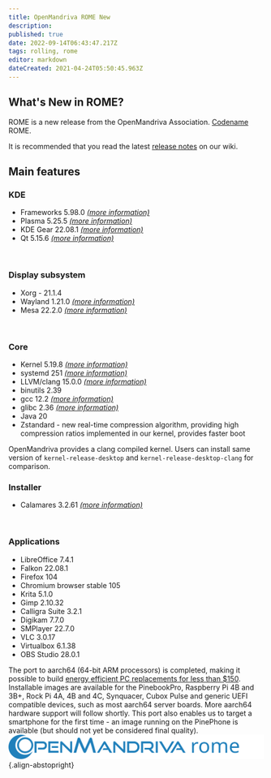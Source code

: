 ```yaml
---
title: OpenMandriva ROME New
description: 
published: true
date: 2022-09-14T06:43:47.217Z
tags: rolling, rome
editor: markdown
dateCreated: 2021-04-24T05:50:45.963Z
---
```


## What's New in ROME?
ROME is a new release from the OpenMandriva Association. [Codename](/policies/codename) ROME.

It is recommended that you read the latest [release notes](/distribution/releases/omlxrolling/notes) on our wiki. 
<br>

## Main features

### KDE

- Frameworks 5.98.0 [*(more information)*](https://kde.org/announcements/frameworks/5/5.98.0/)
- Plasma 5.25.5 [*(more information)*](https://kde.org/announcements/plasma/5/5.25.5/)
- KDE Gear 22.08.1 [*(more information)*](https://kde.org/announcements/gear/22.08.1/)
- Qt 5.15.6 [*(more information)*](https://www.qt.io)
<br>

### Display subsystem
- Xorg - 21.1.4
- Wayland 1.21.0 [*(more information)*](https://wayland.freedesktop.org/releases.html)
- Mesa 22.2.0 [*(more information)*](http://www.mesa3d.org/)
<br>

### Core
- Kernel 5.19.8 [*(more information)*](https://www.kernel.org/)
- systemd 251 [*(more information)*](https://www.freedesktop.org/wiki/Software/systemd/)
- LLVM/clang 15.0.0 [*(more information)*](http://llvm.org/)
- binutils 2.39
- gcc 12.2 [*(more information)*](https://gcc.gnu.org/)
- glibc 2.36 [*(more information)*](http://www.gnu.org/software/libc/)
- Java 20
- Zstandard - new real-time compression algorithm, providing high compression ratios implemented in our kernel, provides faster boot

OpenMandriva provides a clang compiled kernel. Users can install same version of `kernel-release-desktop` and `kernel-release-desktop-clang` for comparison.
<br>

### Installer
- Calamares 3.2.61 [*(more information)*](https://calamares.io)
<br>

### Applications
- LibreOffice 7.4.1
- Falkon 22.08.1
- Firefox 104
- Chromium browser stable 105 
- Krita 5.1.0
- Gimp 2.10.32
- Calligra Suite 3.2.1
- Digikam 7.7.0
- SMPlayer 22.7.0
- VLC 3.0.17
- Virtualbox 6.1.38
- OBS Studio 28.0.1

The port to aarch64 (64-bit ARM processors) is completed, making it possible to build [energy efficient PC replacements for less than $150](https://videos.openmandriva.org/videos/watch/4e135a39-4232-4d85-999c-e349ba8a7bd9).
Installable images are available for the PinebookPro, Raspberry Pi 4B and 3B+, Rock Pi 4A, 4B and 4C, Synquacer, Cubox Pulse and generic UEFI compatible devices, such as most aarch64 server boards. More aarch64 hardware support will follow shortly. This port also enables us to target a smartphone for the first time - an image running on the PinePhone is available (but should not yet be considered final quality).
<br>
![header-tr-omrome.svg](/assets/header-tr-omrome.svg){.align-abstopright}
